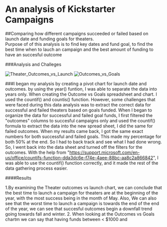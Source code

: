 # An analysis of Kickstarter Campaigns

##Comparing how different campaigns succeeded or failed  based on launch date and funding goals for theaters.  
Purpose of of this analysis is to find key dates and fund goal, to find the best time when to lauch an campaign and the best amount of funding to have an succesful outcome

###Analysis and Challeges


![Theater_Outcomes_vs_Launch](https://user-images.githubusercontent.com/117749494/202919656-b47f5b3d-0cd6-4761-bbce-cfaf3209efd7.PNG)
![Outcomes_vs_Goals](https://user-images.githubusercontent.com/117749494/202929781-7d94dd21-1537-483f-9d8d-e1b339278733.PNG)



###I began my analysis by creating a pivot chart for launch date and outcomes. by using the year() funtion, I was able to separate the data into years only. When creating the Outcome vs Goals spreadsheet and chart. I used the countif() and countis() function. However, some challenges that were faced during this data analysis was to extract the correct data for successful and failed theaters based on goals funded. When I began to organize the data for successful and failed goal funds, I first filtered the "outcomes" columns to succesful campaigns only and used the countif() formula to extract the data into the new spread sheet, I did the same for failed outcomes. When my results came back, I got the same exact numbers for both successful and failed goals. This made my percentage for both 50% at the end. So I had to back track and see what I had done wrong. So, I went back into the data sheet and turned off the filters for the outcomes. With the help from "https://support.microsoft.com/en-us/office/countifs-function-dda3dc6e-f74e-4aee-88bc-aa8c2a866842", I was able to use the countif() function correctly, and it made the rest of the data gathering process easier. 

####Results

1.By examining the Theater outcomes vs launch chart, we can conclude that the best time to launch a campaign for theaters are at the beginning of the year, with the most success being in the month of May. Also, We can also see that the worst time to launch a campaign is towards the end of the end of the year, we can see that succesful outcomes begin a downfall trend going towards fall and winter.
2. When looking at the Outcomes vs Goals chartm we can say that having funds between < $1000 and 
